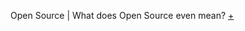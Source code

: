 
Open Source | What does Open Source even mean? [+](https://medium.com/@kenjagan/what-does-open-source-even-mean-6bd47befe696)
